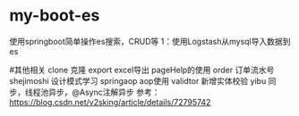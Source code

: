 # my-boot-es
使用springboot简单操作es搜索，CRUD等
1：使用Logstash从mysql导入数据到es

#其他相关
clone 克隆
export excel导出 pageHelp的使用
order 订单流水号
shejimoshi 设计模式学习
springaop aop使用
validtor 新增实体校验
yibu 同步，线程池异步，@Async注解异步 参考：https://blog.csdn.net/v2sking/article/details/72795742

